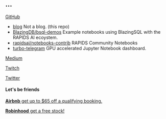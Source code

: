 ## ...

[GitHub](https://github.com/gumdropsteve)
- [blog](https://github.com/gumdropsteve/blog) Not a blog. (this repo)
- [BlazingDB/bsql-demos](https://github.com/BlazingDB/bsql-demos) Example notebooks using BlazingSQL with the RAPIDS AI ecoystem.
- [rapidsai/notebooks-contrib](https://github.com/rapidsai/notebooks-contrib) RAPIDS Community Notebooks
- [turbo-telegram](https://github.com/gumdropsteve/turbo-telegram) GPU accelerated Jupyter Notebook dashboard.

[Medium](https://medium.com/@warobson)

[Twitch](https://www.twitch.tv/princearthur)

[Twitter](https://twitter.com/winstonarobson)

#### **Let's be friends**
[**Airbnb** get up to $65 off a qualifying booking.](https://www.airbnb.ca/c/winstonr442?referral_share_id=2ff7ab4e-34f4-4e58-9ba4-30a5f7da3d36)

[**Robinhood** get a free stock!](https://join.robinhood.com/winstor2)

